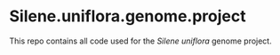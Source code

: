 # Silene.uniflora.genome.project

This repo contains all code used for the *Silene uniflora* genome project. 
